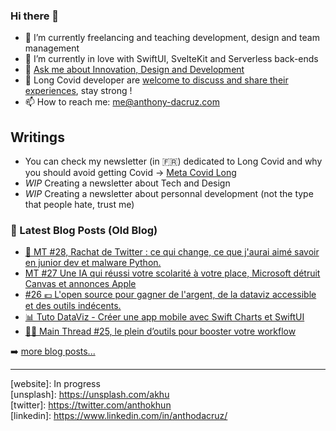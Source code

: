 ### Hi there 👋

<!--
**Akhu/Akhu** is a ✨ _special_ ✨ repository because its `README.md` (this file) appears on your GitHub profile.
-->
- 🔭 I’m currently freelancing and teaching development, design and team management
- 🌱 I’m currently in love with SwiftUI, SvelteKit and Serverless back-ends
- 💬 [Ask me about Innovation, Design and Development](https://twitter.com/anthokhun)
- 🦠 Long Covid developer are [welcome to discuss and share their experiences](https://covid-long-soutien.fr), stay strong ! 
- 📫 How to reach me: me@anthony-dacruz.com

## Writings 
- You can check my newsletter (in 🇫🇷) dedicated to Long Covid and why you should avoid getting Covid -> [Meta Covid Long](https://metacovidlong.substack.com/)
- *WIP* Creating a newsletter about Tech and Design
- *WIP* Creating a newsletter about personnal development (not the type that people hate, trust me)

### 📕 Latest Blog Posts (Old Blog)

<!-- BLOG-POST-LIST:START -->
- [🎃 MT #28, Rachat de Twitter : ce qui change, ce que j&#39;aurai aimé savoir en junior dev et malware Python.](https://blog.async-agency.com/mt-28-rachat-de-twitter-ce-qui-change-ce-que-jaurai-aime-savoir-en-junior-dev-et-malware-python/)
- [MT #27 Une IA qui réussi votre scolarité à votre place, Microsoft détruit Canvas et annonces Apple](https://blog.async-agency.com/une-ia-qui-reussi-votre-scolarite-a-votre-place-microsoft-detruit-canvas-et-annonces-apple/)
- [#26 💶 L&#39;open source pour gagner de l&#39;argent, de la dataviz accessible et des outils indécents.](https://blog.async-agency.com/26-lopen-source-pour-gagner-de-largent-de-la-dataviz-accessible-et-des-outils-indecents/)
- [📊 Tuto DataViz - Créer une app mobile avec Swift Charts et SwiftUI](https://blog.async-agency.com/tuto-dataviz-creer-une-app-mobile-avec-swift-charts-et-swiftui/)
- [👩‍💻 Main Thread #25, le plein d’outils pour booster votre workflow](https://blog.async-agency.com/main-thread-25-le-plein-doutils-pour-booster-votre-workflow/)
<!-- BLOG-POST-LIST:END -->

➡️ [more blog posts...](https://blog.async-agency.com)

---


[website]: In progress  
[unsplash]: https://unsplash.com/akhu   
[twitter]: https://twitter.com/anthokhun   
[linkedin]: https://www.linkedin.com/in/anthodacruz/
